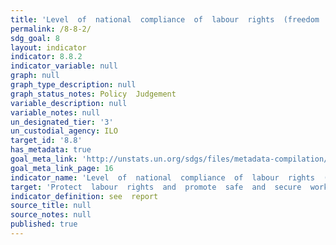 ```yaml
---
title: 'Level  of  national  compliance  of  labour  rights  (freedom  of  association  and  collective  bargaining)  based  on  International  Labour  Organization  (ILO)  textual  sources  and  national  legislation,  by  sex  and  migrant  status'
permalink: /8-8-2/
sdg_goal: 8
layout: indicator
indicator: 8.8.2
indicator_variable: null
graph: null
graph_type_description: null
graph_status_notes: Policy  Judgement
variable_description: null
variable_notes: null
un_designated_tier: '3'
un_custodial_agency: ILO
target_id: '8.8'
has_metadata: true
goal_meta_link: 'http://unstats.un.org/sdgs/files/metadata-compilation/Metadata-Goal-8.pdf'
goal_meta_link_page: 16
indicator_name: 'Level  of  national  compliance  of  labour  rights  (freedom  of  association  and  collective  bargaining)  based  on  International  Labour  Organization  (ILO)  textual  sources  and  national  legislation,  by  sex  and  migrant  status'
target: 'Protect  labour  rights  and  promote  safe  and  secure  working  environments  for  all  workers,  including  migrant  workers,  in  particular  women  migrants,  and  those  in  precarious  employment.'
indicator_definition: see  report
source_title: null
source_notes: null
published: true  
---
```

